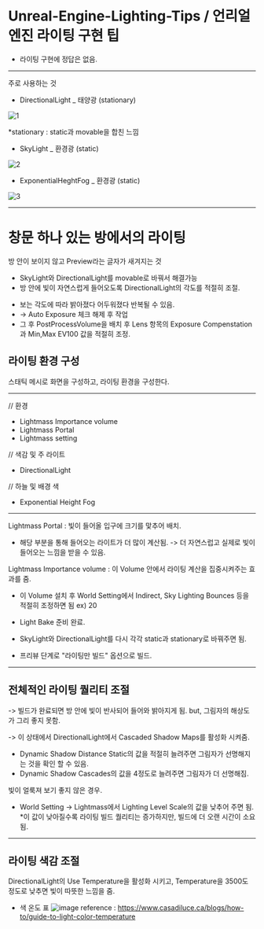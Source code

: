 # Unreal-Engine-Lighting-Tips / 언리얼엔진 라이팅 구현 팁

* 라이팅 구현에 정답은 없음. 
---
주로 사용하는 것
- DirectionalLight _ 태양광 (stationary)

![1](https://github.com/kcasl/Unreal-Engine-Lighting-Tips/assets/93076513/f4eb962e-32ae-4889-b418-fb9c0eb0dc06)

*stationary : static과 movable을 합친 느낌



- SkyLight _ 환경광 (static)
  
![2](https://github.com/kcasl/Unreal-Engine-Lighting-Tips/assets/93076513/1e0ed6d6-4fdb-4fa0-af49-a58846b8c3cf)

- ExponentialHeghtFog _ 환경광 (static)
  
![3](https://github.com/kcasl/Unreal-Engine-Lighting-Tips/assets/93076513/f5b59c84-712e-49b9-b122-0826faae59cb)

---
<h1>창문 하나 있는 방에서의 라이팅</h1>

방 안이 보이지 않고 Preview라는 글자가 새겨지는 것
+ SkyLight와 DirectionalLight를 movable로 바꿔서 해결가능
+  방 안에 빛이 자연스럽게 들어오도록 DirectionalLight의 각도를 적절히 조절.

* 보는 각도에 따라 밝아졌다 어두워졌다 반복될 수 있음.
* -> Auto Exposure 체크 해제 후 작업
* 그 후 PostProcessVolume을 배치 후 Lens 항목의 Exposure Compenstation과 Min,Max EV100 값을 적절히 조정.

<h2>라이팅 환경 구성</h2>

스태틱 메시로 화면을 구성하고, 라이팅 환경을 구성한다.

---
// 환경
- Lightmass Importance volume
- Lightmass Portal
- Lightmass setting

// 색감 및 주 라이트
- DirectionalLight

// 하늘 및 배경 색
- Exponential Height Fog
---

Lightmass Portal : 빛이 들어올 입구에 크기를 맟추어 배치.
- 해당 부분을 통해 들어오는 라이트가 더 많이 계산됨. -> 더 자연스럽고 실제로 빛이 들어오는 느낌을 받을 수 있음.

Lightmass Importance volume : 이 Volume 안에서 라이팅 계산을 집중시켜주는 효과를 줌.
- 이 Volume 설치 후 World Setting에서 Indirect, Sky Lighting Bounces 등을 적절히 조정하면 됨 ex) 20

- Light Bake 준비 완료.
- SkyLight와 DirectionalLight를 다시 각각 static과 stationary로 바꿔주면 됨.
- 프리뷰 단계로 "라이팅만 빌드" 옵션으로 빌드.

---
<h2>전체적인 라이팅 퀄리티 조절</h2>
-> 빌드가 완료되면 방 안에 빛이 반사되어 들어와 밝아지게 됨.
but, 그림자의 해상도가 그리 좋지 못함.

-> 이 상태에서 DirectionalLight에서 Cascaded Shadow Maps를 활성화 시켜줌.
- Dynamic Shadow Distance Static의 값을 적절히 늘려주면 그림자가 선명해지는 것을 확인 할 수 있음.
- Dynamic Shadow Cascades의 값을 4정도로 늘려주면 그림자가 더 선명해짐.

빛이 얼룩져 보기 좋지 않은 경우. 
- World Setting -> Lightmass에서 Lighting Level Scale의 값을 낮추어 주면 됨.
*이 값이 낮아질수록 라이팅 빌드 퀄리티는 증가하지만, 빌드에 더 오랜 시간이 소요됨.

---
<h2>라이팅 색감 조절</h2>

DirectionalLight의 Use Temperature을 활성화 시키고, Temperature을 3500도 정도로 낮추면 빛이 따뜻한 느낌을 줌.

- 색 온도 표
![image](https://github.com/kcasl/Unreal-Engine-Lighting-Tips/assets/93076513/ac0a84b3-811a-498f-a6c5-a8b47c46a311)
reference : https://www.casadiluce.ca/blogs/how-to/guide-to-light-color-temperature





